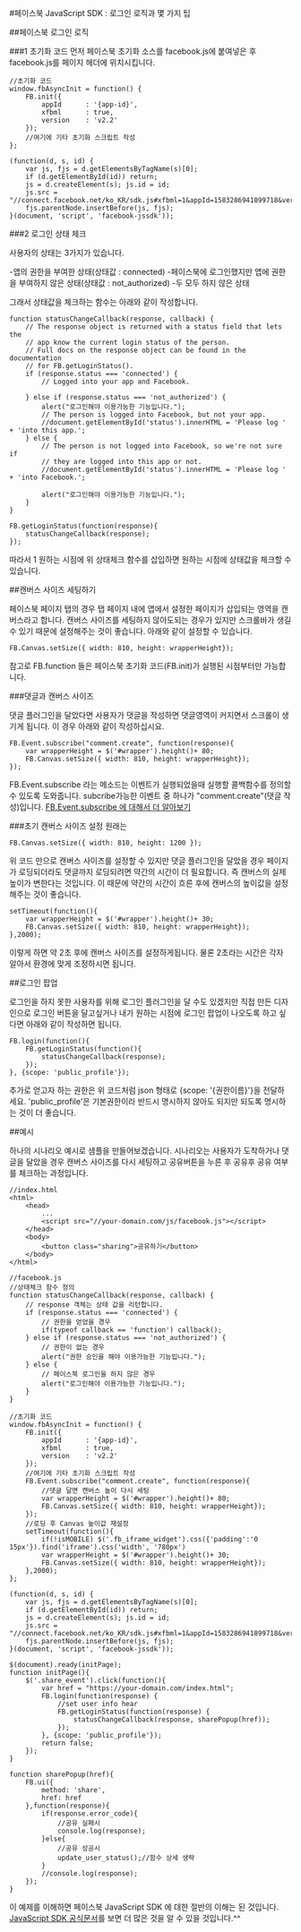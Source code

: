 #페이스북 JavaScript SDK : 로그인 로직과 몇 가지 팁

##페이스북 로그인 로직

###1 초기화 코드
먼저 페이스북 초기화 소스를 facebook.js에 붙여넣은 후 facebook.js를 페이지 헤더에 위치시킵니다.  

    //초기화 코드
    window.fbAsyncInit = function() {
        FB.init({
            appId      : '{app-id}',
            xfbml      : true,
            version    : 'v2.2'
        });
        //여기에 기타 초기화 스크립트 작성
    };

    (function(d, s, id) {
        var js, fjs = d.getElementsByTagName(s)[0];
        if (d.getElementById(id)) return;
        js = d.createElement(s); js.id = id;
        js.src = "//connect.facebook.net/ko_KR/sdk.js#xfbml=1&appId=1583286941899718&version=v2.2";
        fjs.parentNode.insertBefore(js, fjs);
    }(document, 'script', 'facebook-jssdk'));

###2 로그인 상태 체크

사용자의 상태는 3가지가 있습니다.

-앱의 권한을 부여한 상태(상태값 : connected)
-페이스북에 로그인했지만 앱에 권한을 부여하지 않은 상태(상태값 : not_authorized)
-두 모두 하지 않은 상태

그래서 상태값을 체크하는 함수는 아래와 같이 작성합니다.

    function statusChangeCallback(response, callback) {
        // The response object is returned with a status field that lets the
        // app know the current login status of the person.
        // Full docs on the response object can be found in the documentation
        // for FB.getLoginStatus().
        if (response.status === 'connected') {
            // Logged into your app and Facebook.

        } else if (response.status === 'not_authorized') {
            alert("로그인해야 이용가능한 기능입니다.");
            // The person is logged into Facebook, but not your app.
            //document.getElementById('status').innerHTML = 'Please log ' + 'into this app.';
        } else {
            // The person is not logged into Facebook, so we're not sure if
            // they are logged into this app or not.
            //document.getElementById('status').innerHTML = 'Please log ' + 'into Facebook.';

            alert("로그인해야 이용가능한 기능입니다.");
        }
    }

    FB.getLoginStatus(function(response){
        statusChangeCallback(response);
    });

따라서 1 원하는 시점에 위 상태체크 함수를 삽입하면 원하는 시점에 상태값을 체크할 수 있습니다.

##캔버스 사이즈 세팅하기

페이스북 페이지 탭의 경우 탭 페이지 내에 앱에서 설정한 페이지가 삽입되는 영역을 캔버스라고 합니다. 캔버스 사이즈를 세팅하지 않아도되는 경우가 있지만 스크롤바가 생길 수 있기 때문에 설정해주는 것이 좋습니다. 아래와 같이 설정할 수 있습니다.

    FB.Canvas.setSize({ width: 810, height: wrapperHeight});

참고로 FB.function 들은 페이스북 초기화 코드(FB.init)가 실행된 시점부터만 가능합니다.

###댓글과 캔버스 사이즈

댓글 플러그인을 달았다면 사용자가 댓글을 작성하면 댓글영역이 커지면서 스크롤이 생기게 됩니다. 이 경우 아래와 같이 작성하십시요.

    FB.Event.subscribe("comment.create", function(response){
        var wrapperHeight = $('#wrapper').height()+ 80;
        FB.Canvas.setSize({ width: 810, height: wrapperHeight});
    });

FB.Event.subscribe 라는 메소드는 이벤트가 실행되었을때 실행할 콜백함수를 정의할 수 있도록 도와줍니다. subcribe가능한 이벤트 중 하나가 "comment.create"(댓글 작성)입니다. [FB.Event.subscribe 에 대해서 더 알아보기](https://developers.facebook.com/docs/reference/javascript/FB.Event.subscribe/v2.2?locale=ko_KR)

###초기 캔버스 사이즈 설정
원래는

    FB.Canvas.setSize({ width: 810, height: 1200 });

위 코드 만으로 캔버스 사이즈를 설정할 수 있지만 댓글 플러그인을 달았을 경우 페이지가 로딩되더라도 댓글까지 로딩되려면 약간의 시간이 더 필요합니다. 즉 캔버스의 실제 높이가 변한다는 것입니다. 이 때문에 약간의 시간이 흐른 후에 캔버스의 높이값을 설정해주는 것이 좋습니다.

    setTimeout(function(){
        var wrapperHeight = $('#wrapper').height()+ 30;
        FB.Canvas.setSize({ width: 810, height: wrapperHeight});
    },2000);
 
이렇게 하면 약 2초 후에 캔버스 사이즈를 설정하게됩니다. 물론 2초라는 시간은 각자 알아서 환경에 맞게 조정하시면 됩니다.

##로그인 팝업

로그인을 하지 못한 사용자를 위해 로그인 플러그인을 달 수도 있겠지만 직접 만든 디자인으로 로그인 버튼을 달고싶거나 내가 원하는 시점에 로그인 팝업이 나오도록 하고 싶다면 아래와 같이 작성하면 됩니다.

    FB.login(function(){
        FB.getLoginStatus(function(){
            statusChangeCallback(response);
        });
    }, {scope: 'public_profile'});

추가로 얻고자 하는 권한은 위 코드처럼 json 형태로 {scope: '{권한이름}'}을 전달하세요. 'public_profile'은 기본권한이라 반드시 명시하지 않아도 되지만 되도록 명시하는 것이 더 좋습니다.

##예시

하나의 시나리오 예시로 샘플을 만들어보겠습니다. 시나리오는 사용자가 도착하거나 댓글을 달았을 경우 캔버스 사이즈를 다시 세팅하고 공유버튼을 누른 후 공유후 공유 여부를 체크하는 과정입니다.

    //index.html
    <html>
        <head>
            ...
            <script src="//your-domain.com/js/facebook.js"></script>
        </head>
        <body>
            <button class="sharing">공유하기</button>
        </body>
    </html>

    //facebook.js
    //상태체크 함수 정의
    function statusChangeCallback(response, callback) {
        // response 객체는 상태 값을 리턴합니다.
        if (response.status === 'connected') {
            // 권한을 얻었을 경우
            if(typeof callback == 'function') callback();
        } else if (response.status === 'not_authorized') {
            // 권한이 없는 경우
            alert("권한 승인을 해야 이용가능한 기능입니다.");
        } else {
            // 페이스북 로그인을 하지 않은 경우
            alert("로그인해야 이용가능한 기능입니다.");
        }
    }

    //초기화 코드
    window.fbAsyncInit = function() {
        FB.init({
            appId      : '{app-id}',
            xfbml      : true,
            version    : 'v2.2'
        });
        //여기에 기타 초기화 스크립트 작성
        FB.Event.subscribe("comment.create", function(response){
            //댓글 달면 캔버스 높이 다시 세팅
            var wrapperHeight = $('#wrapper').height()+ 80;
            FB.Canvas.setSize({ width: 810, height: wrapperHeight});
        });
        //로딩 후 Canvas 높이값 재설정
        setTimeout(function(){
            if(!isMOBILE) $('.fb_iframe_widget').css({'padding':'0 15px'}).find('iframe').css('width', '780px')
            var wrapperHeight = $('#wrapper').height()+ 30;
            FB.Canvas.setSize({ width: 810, height: wrapperHeight});
        },2000);
    };

    (function(d, s, id) {
        var js, fjs = d.getElementsByTagName(s)[0];
        if (d.getElementById(id)) return;
        js = d.createElement(s); js.id = id;
        js.src = "//connect.facebook.net/ko_KR/sdk.js#xfbml=1&appId=1583286941899718&version=v2.2";
        fjs.parentNode.insertBefore(js, fjs);
    }(document, 'script', 'facebook-jssdk'));

    $(document).ready(initPage);
    function initPage(){
        $('.share_event').click(function(){
            var href = "https://your-domain.com/index.html";
            FB.login(function(response) {
                //set user info hear
                FB.getLoginStatus(function(response) {
                    statusChangeCallback(response, sharePopup(href));
                });
            }, {scope: 'public_profile'});
            return false;
        });
    }

    function sharePopup(href){
        FB.ui({
            method: 'share',
            href: href
        },function(response){
            if(response.error_code){
                //공유 실패시
                console.log(response);
            }else{
                //공유 성공시
                update_user_status();//함수 상세 생략
            }
            //console.log(response);
        });
    }

이 예제를 이해하면 페이스북 JavaScript SDK 에 대한 절반의 이해는 된 것입니다. [JavaScript SDK 공식문서](https://developers.facebook.com/docs/javascript?locale=ko_KR)를 보면 더 많은 것을 알 수 있을 것입니다.^^